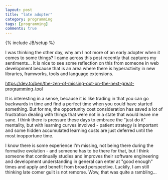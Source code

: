 ```yaml
---
layout: post
title: "late adopter"
category: programming
tags: [programming]
comments: true
---
```

{% include JB/setup %}

I was thinking the other day, why am I not more of an early adopter when it comes to some things?
I came across this post recently that captures my sentiments...  It is nice to see some reflection on this from someone in web development because that is an area where there is hyperactivity in new libraries, framworks, tools and language extensions.
  
<https://dev.to/ben/the-zen-of-missing-out-on-the-next-great-programming-tool>
  
It is interesting in a sense, because it is like trading in that you can go backwards in time and find a perfect time when you could have started something.  But for me, the opportunity cost consideration has saved a lot of frustration dealing with things that were not in a state that would leave me sane.  I think there is pressure these days to embrace the "just do it" mentality, but with learning curves involved - patient strategy is important and some hidden accumulated learning costs are just deferred until the most inopportune time.  
  
I know there is some experience I'm missing, not being there during the formative evolution - and someone has to be there for that, but I think someone that continually studies and improves their software engineering and development understanding in general can enter at "good enough" times and apply and benefit from broad perspective.  Luckily, I am still thinking late comer guilt is not remorse.  Wow, that was quite a rambling...
  

